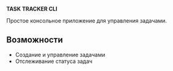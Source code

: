 **TASK TRACKER CLI**

Простое консольное приложение для управления задачами.

## Возможности
- Создание и управление задачами 
- Отслеживание статуса задач
